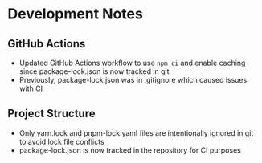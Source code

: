 # Development Notes

## GitHub Actions

- Updated GitHub Actions workflow to use `npm ci` and enable caching since package-lock.json is now tracked in git
- Previously, package-lock.json was in .gitignore which caused issues with CI

## Project Structure

- Only yarn.lock and pnpm-lock.yaml files are intentionally ignored in git to avoid lock file conflicts
- package-lock.json is now tracked in the repository for CI purposes 